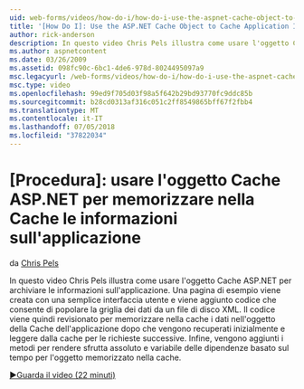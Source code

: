 ```yaml
---
uid: web-forms/videos/how-do-i/how-do-i-use-the-aspnet-cache-object-to-cache-application-information
title: '[How Do I]: Use the ASP.NET Cache Object to Cache Application Information | Microsoft Docs'
author: rick-anderson
description: In questo video Chris Pels illustra come usare l'oggetto Cache ASP.NET per archiviare le informazioni sull'applicazione. Una pagina di esempio viene creata con una semplice interfaccia utente un...
ms.author: aspnetcontent
ms.date: 03/26/2009
ms.assetid: 098fc90c-6bc1-4de6-978d-8024495097a9
msc.legacyurl: /web-forms/videos/how-do-i/how-do-i-use-the-aspnet-cache-object-to-cache-application-information
msc.type: video
ms.openlocfilehash: 99ed9f705d03f98a5f642b29bd93770fc9ddc85b
ms.sourcegitcommit: b28cd0313af316c051c2ff8549865bff67f2fbb4
ms.translationtype: MT
ms.contentlocale: it-IT
ms.lasthandoff: 07/05/2018
ms.locfileid: "37822034"
---
```

<a name="how-do-i-use-the-aspnet-cache-object-to-cache-application-information"></a>[Procedura]: usare l'oggetto Cache ASP.NET per memorizzare nella Cache le informazioni sull'applicazione
====================
da [Chris Pels](https://twitter.com/chrispels)

In questo video Chris Pels illustra come usare l'oggetto Cache ASP.NET per archiviare le informazioni sull'applicazione. Una pagina di esempio viene creata con una semplice interfaccia utente e viene aggiunto codice che consente di popolare la griglia dei dati da un file di disco XML. Il codice viene quindi revisionato per memorizzare nella cache i dati nell'oggetto della Cache dell'applicazione dopo che vengono recuperati inizialmente e leggere dalla cache per le richieste successive. Infine, vengono aggiunti i metodi per rendere sfrutta assoluto e variabile delle dipendenze basato sul tempo per l'oggetto memorizzato nella cache.

[&#9654;Guarda il video (22 minuti)](https://channel9.msdn.com/Blogs/ASP-NET-Site-Videos/how-do-i-use-the-aspnet-cache-object-to-cache-application-information)
